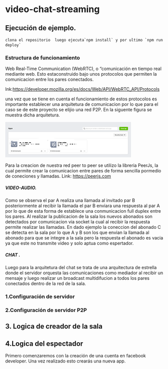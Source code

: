 # video-chat-streaming

## Ejecución de ejemplo.

    clona el repositorio  luego ejecuta`npm install` y por ultimo `npm run deploy`

### Estructura de funcionamiento
Web Real-Time Communication (WebRTC), o “comunicación en tiempo real mediante web. Esto estaconstruido bajo unos protocolos que permiten la comunicacion entre los pares conectados.

lnk:https://developer.mozilla.org/es/docs/Web/API/WebRTC_API/Protocols

una vez que se tiene en cuenta el funcionamiento de estos protocolos es importante establecer una arquitetura de comunicacion por lo que para el caso se de este proyecto se elijio una red P2P. En la siguente figura se muestra dicha arquitetura.

![sample1](https://raw.githubusercontent.com/emajidev/guide-api-facebook-nodejs/master/sample1.png)

Para la creacion de nuestra red peer to peer se utilizo la libreria PeerJs, la cual permite crear la comunicacion entre pares de forma sencilla pormedio de coneciones y llamadas.
Link: https://peerjs.com

##### VIDEO-AUDIO.

Como se observa el par A realiza una llamada al invitado par B posteriormente al recibir la llamada el par B enviara una respuesta al par A por lo que de esta forma de establece una conmunicacion full duplex entre los pares. Al realizar la publicacion de la sala los nuevos abonados son detectados por comunicacion via socket la cual al recibir la respuesta permite realizar las llamadas.
En dado ejemplo la coneccion del abonado C se detecta en la sala por lo que A y B  son los que envian la llamada al abonado para que se integre a la sala pero la respuesta el abonado es vacia ya que este no transmite video y solo aptua como espertador.

##### CHAT .

Luego para la arquitetura del chat se trata de una arquitectura de estrella donde el servidor orquesta las comunicaciones como mediador al recibir un mensaje y luego realizar un broadcast multidifucion a todos los pares conectados dentro de la red de la sala.
### 1.Configuración de servidor 

### 2.Configuración de servidor P2P 

## 3. Logica de creador de la sala

## 4.Logica del espectador

Primero comenzaremos con la creación de una cuenta en facebook developer. Una vez realizado esto crearás una nueva app.

